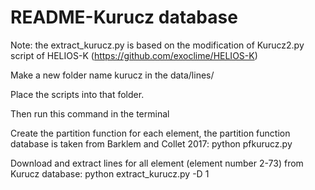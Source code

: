 README-Kurucz database
======================
Note: the extract_kurucz.py is based on the modification of Kurucz2.py script of HELIOS-K (https://github.com/exoclime/HELIOS-K)


Make a new folder name kurucz in the data/lines/

Place the scripts into that folder.

Then run this command in the terminal

Create the partition function for each element, the partition function database is taken from Barklem and Collet 2017:
python pfkurucz.py

Download and extract lines  for all element (element number 2-73) from Kurucz database:
python extract_kurucz.py -D 1
